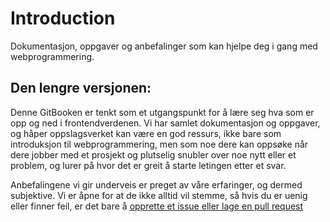 # Introduction

Dokumentasjon, oppgaver og anbefalinger som kan hjelpe deg i gang med webprogrammering.

## Den lengre versjonen:

Denne GitBooken er tenkt som et utgangspunkt for å lære seg hva som er opp og ned i frontendverdenen. Vi har samlet dokumentasjon og oppgaver, og håper oppslagsverket kan være en god ressurs, ikke bare som introduksjon til webprogrammering, men som noe dere kan oppsøke når dere jobber med et prosjekt og plutselig snubler over noe nytt eller et problem, og lurer på hvor det er greit å starte letingen etter et svar.

Anbefalingene vi gir underveis er preget av våre erfaringer, og dermed subjektive. Vi er åpne for at de ikke alltid vil stemme, så hvis du er uenig eller finner feil, er det bare å [opprette et issue eller lage en pull request](https://github.com/bekk/web-intro/)

